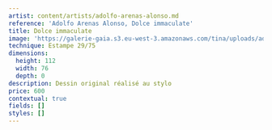 ```yaml
---
artist: content/artists/adolfo-arenas-alonso.md
reference: 'Adolfo Arenas Alonso, Dolce immaculate'
title: Dolce immaculate
image: 'https://galerie-gaia.s3.eu-west-3.amazonaws.com/tina/uploads/adolfo-arenas-alonso/galerie-gaia-arenasdolce-imaculate.jpg'
technique: Estampe 29/75
dimensions:
  height: 112
  width: 76
  depth: 0
description: Dessin original réalisé au stylo
price: 600
contextual: true
fields: []
styles: []
---
```


